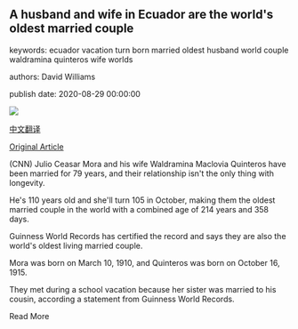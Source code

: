 ## A husband and wife in Ecuador are the world's oldest married couple

keywords: ecuador vacation turn born married oldest husband world couple waldramina quinteros wife worlds

authors: David Williams

publish date: 2020-08-29 00:00:00

![](https://cdn.cnn.com/cnnnext/dam/assets/200829122631-01-oldest-married-couple-trnd-super-tease.jpg)

[中文翻译](A%20husband%20and%20wife%20in%20Ecuador%20are%20the%20world%27s%20oldest%20married%20couple_zh.md)

[Original Article](https://edition.cnn.com/2020/08/29/world/ecuador-oldest-married-couple-trnd/index.html)

(CNN) Julio Ceasar Mora and his wife Waldramina Maclovia Quinteros have been married for 79 years, and their relationship isn't the only thing with longevity.

He's 110 years old and she'll turn 105 in October, making them the oldest married couple in the world with a combined age of 214 years and 358 days.

Guinness World Records has certified the record and says they are also the world's oldest living married couple.

Mora was born on March 10, 1910, and Quinteros was born on October 16, 1915.

They met during a school vacation because her sister was married to his cousin, according a statement from Guinness World Records.

Read More